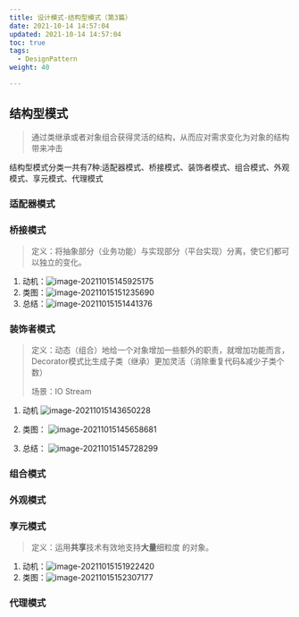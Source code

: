 ```yaml
---
title: 设计模式-结构型模式（第3篇）
date: 2021-10-14 14:57:04
updated: 2021-10-14 14:57:04
toc: true
tags:
  - DesignPattern 
weight: 40

---
```


## 结构型模式

> 通过类继承或者对象组合获得灵活的结构，从而应对需求变化为对象的结构带来冲击

结构型模式分类一共有7种:适配器模式、桥接模式、装饰者模式、组合模式、外观模式、享元模式、代理模式

### 适配器模式

>

### 桥接模式

> 定义：将抽象部分（业务功能）与实现部分（平台实现）分离，使它们都可以独立的变化。

1. 动机：![image-20211015145925175](image-20211015145925175.png)
2. 类图：![image-20211015151235690](image-20211015151235690.png)
3. 总结：![image-20211015151441376](image-20211015151441376.png)

### 装饰者模式

> 定义：动态（组合）地给一个对象增加一些额外的职责，就增加功能而言，Decorator模式比生成子类（继承）更加灵活（消除重复代码&减少子类个数）
>
> 场景：IO Stream

1. 动机
![image-20211015143650228](image-20211015143650228.png)

2. 类图：
![image-20211015145658681](image-20211015145658681.png)

3. 总结：
![image-20211015145728299](image-20211015145728299.png)

### 组合模式

### 外观模式

### 享元模式

> 定义：运用**共享**技术有效地支持**大量**细粒度 的对象。

1. 动机：![image-20211015151922420](image-20211015151922420.png)
2. 类图：![image-20211015152307177](image-20211015152307177.png)

### 代理模式

